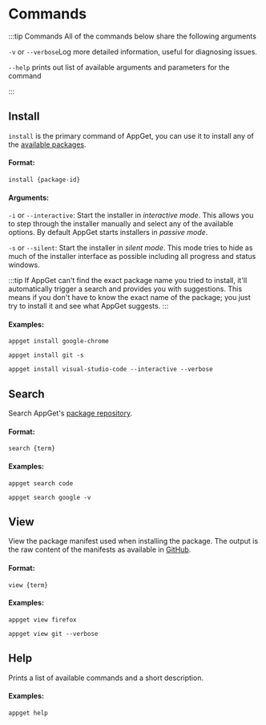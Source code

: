 # Commands

:::tip Commands
All of the commands below share the following arguments

`-v` or `--verbose`Log more detailed information, useful for diagnosing issues.

`--help` prints out list of available arguments and parameters for the command

:::
## Install

`install` is the primary command of AppGet, you can use it to install any of the [available packages](https://github.com/appget/appget.packages/tree/master/manifests).

#### Format:

`install {package-id}`

#### Arguments:

`-i` or `--interactive`: Start the installer in *interactive mode*. This allows you to step through the installer manually and select any of the available options. By default AppGet starts installers in *passive mode*.

`-s` or `--silent`: Start the installer in *silent mode*. This mode tries to hide as much of the installer interface as possible including all progress and status windows.


:::tip
If AppGet can't find the exact package name you tried to install, it'll automatically trigger a search and provides you with suggestions. This means if you don't have to know the exact name of the package; you just try to install it and see what AppGet suggests.
:::

#### Examples:
`appget install google-chrome`

`appget install git -s`

`appget install visual-studio-code --interactive --verbose`


## Search
Search AppGet's [package repository](https://github.com/appget/appget.packages/tree/master/manifests).

#### Format:
`search {term}`

#### Examples:
`appget search code`

`appget search google -v`


## View
View the package manifest used when installing the package. The output is the raw content of the manifests as available in [GitHub](https://github.com/appget/appget.packages/tree/master/manifests).

#### Format:
`view {term}`

#### Examples:
`appget view firefox`

`appget view git --verbose`


<!-- ## Create -->

## Help
Prints a list of available commands and a short description.

#### Examples:
`appget help`
